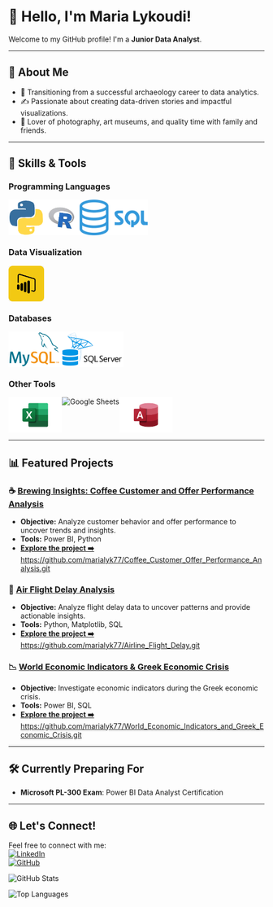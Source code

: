 # 👋 Hello, I'm Maria Lykoudi!

Welcome to my GitHub profile! I'm a **Junior Data Analyst**.

---


## 🎨 About Me
- 🌱 Transitioning from a successful archaeology career to data analytics.
- ✍️ Passionate about creating data-driven stories and impactful visualizations.
- 📸 Lover of photography, art museums, and quality time with family and friends.

---


## 🌟 Skills & Tools

### Programming Languages  
<div style="display: flex; align-items: center; flex-wrap: wrap;">
  <img src="assets/python-logo.png" alt="Python" height="70">
  <img src="assets/r-logo.png" alt="R" height="70">
  <img src="assets/sql-logo.png" alt="SQL" height="70">
</div>

### Data Visualization  
<div style="display: flex; align-items: center; flex-wrap: wrap;">
  <img src="assets/powerbi-logo2.png" alt="Power BI" height="70">
</div>

### Databases  
<div style="display: flex; align-items: center; flex-wrap: wrap;">
  <img src="assets/Mysql.png" alt="MySQL" height="70">
  <img src="assets/sqlserver-logo.png" alt="SQL Server" height="70">
</div>

### Other Tools  
<div style="display: flex; align-items: center; flex-wrap: wrap;">
  <img src="assets/excel-logo.png" alt="Excel" height="70">
  <img src="https://img.icons8.com/color/48/000000/google-sheets.png" alt="Google Sheets" height="70">
  <img src="assets/access-logo.png" alt="Access" height="70">
</div>




---

## 📊 Featured Projects

### ☕ [Brewing Insights: Coffee Customer and Offer Performance Analysis](#)  
- **Objective:** Analyze customer behavior and offer performance to uncover trends and insights.  
- **Tools:** Power BI, Python  
- **[Explore the project ➡️](#)** https://github.com/marialyk77/Coffee_Customer_Offer_Performance_Analysis.git
  
### 🚀 [Air Flight Delay Analysis](#)
- **Objective:** Analyze flight delay data to uncover patterns and provide actionable insights.
- **Tools:** Python, Matplotlib, SQL
- **[Explore the project ➡️](#)** https://github.com/marialyk77/Airline_Flight_Delay.git

### 📉 [World Economic Indicators & Greek Economic Crisis](#)
- **Objective:** Investigate economic indicators during the Greek economic crisis.
- **Tools:** Power BI, SQL
- **[Explore the project ➡️](#)** https://github.com/marialyk77/World_Economic_Indicators_and_Greek_Economic_Crisis.git

---

## 🛠️ Currently Preparing For  
- **Microsoft PL-300 Exam**: Power BI Data Analyst Certification  


---

## 🌐 Let's Connect!
Feel free to connect with me:  
[![LinkedIn](https://img.shields.io/badge/LinkedIn-Connect-blue)](https://linkedin.com/in/lykoudi)  
[![GitHub](https://img.shields.io/badge/GitHub-Follow-lightgrey)](https://github.com/marialyk77)  



![GitHub Stats](https://github-readme-stats.vercel.app/api?username=marialyk77&show_icons=true&theme=radical)

![Top Languages](https://github-readme-stats.vercel.app/api/top-langs/?username=marialyk77&layout=compact&theme=radical)
